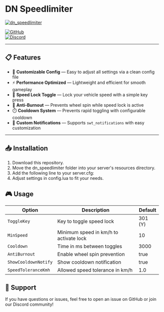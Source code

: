 # DN Speedlimiter

[![dn_speedlimiter](https://i.imgur.com/sEOMpTr.png)](https://i.imgur.com/sEOMpTr.png)

[![GitHub](https://img.shields.io/badge/GitHub-Repository-181717?style=for-the-badge&logo=github)](https://github.com/Dino-nuggot)  
[![Discord](https://img.shields.io/badge/Discord-Community-5865F2?style=for-the-badge&logo=discord&logoColor=white)](https://discord.gg/6Hq8zp5WJE)

---

## 📋 Features

- 🎨 **Customizable Config** — Easy to adjust all settings via a clean config file  
- ⚡ **Performance Optimized** — Lightweight and efficient for smooth gameplay  
- 🚗 **Speed Lock Toggle** — Lock your vehicle speed with a simple key press  
- 🛑 **Anti-Burnout** — Prevents wheel spin while speed lock is active  
- ⏱️ **Cooldown System** — Prevents rapid toggling with configurable cooldown  
- 🔔 **Custom Notifications** — Supports `swt_notifications` with easy customization  

---

## 📥 Installation

1. Download this repository.
2. Move the dn_speedlimiter folder into your server's resources directory.
3. Add the following line to your server.cfg:
4. Adjust settings in config.lua to fit your needs.

## 🎮 Usage

| Option               | Description                            | Default |
| -------------------- | -------------------------------------- | ------- |
| `ToggleKey`          | Key to toggle speed lock               | 301 (Y) |
| `MinSpeed`           | Minimum speed in km/h to activate lock | 10      |
| `Cooldown`           | Time in ms between toggles             | 3000    |
| `AntiBurnout`        | Enable wheel spin prevention           | true    |
| `ShowCooldownNotify` | Show cooldown notification             | true    |
| `SpeedToleranceKmh`  | Allowed speed tolerance in km/h        | 1.0     |

## 🤝 Support
If you have questions or issues, feel free to open an issue on GitHub or join our Discord community!

